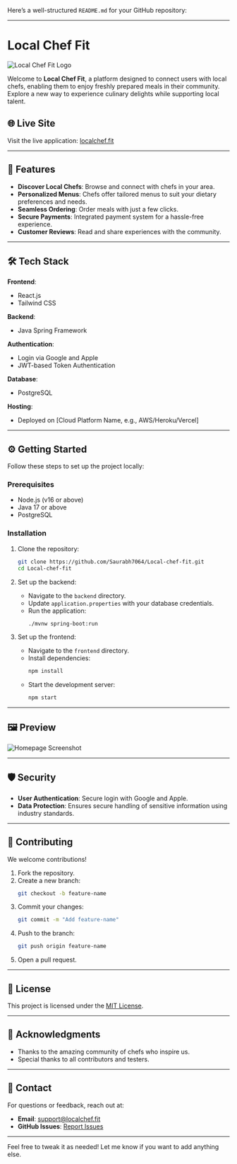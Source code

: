 Here’s a well-structured `README.md` for your GitHub repository:

---

# Local Chef Fit

![Local Chef Fit Logo](https://localchef.fit/favicon.ico)  

Welcome to **Local Chef Fit**, a platform designed to connect users with local chefs, enabling them to enjoy freshly prepared meals in their community. Explore a new way to experience culinary delights while supporting local talent.

## 🌐 Live Site
Visit the live application: [localchef.fit](https://localchef.fit)

---

## 🚀 Features

- **Discover Local Chefs**: Browse and connect with chefs in your area.
- **Personalized Menus**: Chefs offer tailored menus to suit your dietary preferences and needs.
- **Seamless Ordering**: Order meals with just a few clicks.
- **Secure Payments**: Integrated payment system for a hassle-free experience.
- **Customer Reviews**: Read and share experiences with the community.

---

## 🛠️ Tech Stack

**Frontend**:
- React.js  
- Tailwind CSS

**Backend**:
- Java Spring Framework

**Authentication**:
- Login via Google and Apple  
- JWT-based Token Authentication

**Database**:
- PostgreSQL

**Hosting**:
- Deployed on [Cloud Platform Name, e.g., AWS/Heroku/Vercel]

---

## ⚙️ Getting Started

Follow these steps to set up the project locally:

### Prerequisites
- Node.js (v16 or above)
- Java 17 or above
- PostgreSQL

### Installation

1. Clone the repository:
   ```bash
   git clone https://github.com/Saurabh7064/Local-chef-fit.git
   cd Local-chef-fit
   ```

2. Set up the backend:
   - Navigate to the `backend` directory.
   - Update `application.properties` with your database credentials.
   - Run the application:
     ```bash
     ./mvnw spring-boot:run
     ```

3. Set up the frontend:
   - Navigate to the `frontend` directory.
   - Install dependencies:
     ```bash
     npm install
     ```
   - Start the development server:
     ```bash
     npm start
     ```

---

## 🖼️ Preview

![Homepage Screenshot](https://localchef.fit/screenshot/homepage.png)

---

## 🛡️ Security

- **User Authentication**: Secure login with Google and Apple.
- **Data Protection**: Ensures secure handling of sensitive information using industry standards.

---

## 🤝 Contributing

We welcome contributions!  

1. Fork the repository.  
2. Create a new branch:
   ```bash
   git checkout -b feature-name
   ```
3. Commit your changes:
   ```bash
   git commit -m "Add feature-name"
   ```
4. Push to the branch:
   ```bash
   git push origin feature-name
   ```
5. Open a pull request.

---

## 📄 License

This project is licensed under the [MIT License](LICENSE).

---

## 📝 Acknowledgments

- Thanks to the amazing community of chefs who inspire us.
- Special thanks to all contributors and testers.

---

## 📧 Contact

For questions or feedback, reach out at:
- **Email**: support@localchef.fit
- **GitHub Issues**: [Report Issues](https://github.com/Saurabh7064/Local-chef-fit/issues)

---

Feel free to tweak it as needed! Let me know if you want to add anything else.

